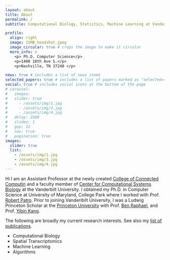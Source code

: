 ```yaml
---
layout: about
title: About
permalink: /
subtitle: Computational Biology, Statistics, Machine Learning at Vanderbilt University

profile:
  align: right
  image: ISMB_headshot.jpeg
  image_circular: true # crops the image to make it circular
  more_info: >
    <p> Ph.D. Computer Science</p>
    <p>1400 18th Ave S.</p>
    <p>Nashville, TN 37240 </p>

news: true # includes a list of news items
selected_papers: true # includes a list of papers marked as "selected={true}"
social: true # includes social icons at the bottom of the page
# carousel:
#   images:
#   slider: true
#     - /assets/img/1.jpg
#     - /assets/img/3.jpg
#     - /assets/img/4.jpg
#   delay: 2500
#   slides: 1
#   gap: 12
#   nav: true
#   pagination: true
images:
  slider: true
  list:
    - /assets/img/1.jpg
    - /assets/img/3.jpg
    - /assets/img/4.jpg
---
```


Hi I am an Assistant Professor at the newly created [College of Connected Computin](https://computing.vanderbilt.edu/) and a faculty member of [Center for Computational Systems Biology](https://www.vanderbilt.edu/computational-biology/) at the Vanderbilt University. I obtained my Ph.D. in Computer Science at University of Maryland, College Park where I worked with Prof. [Robert Patro](https://www.cs.umd.edu/people/nomad). Prior to joining Vanderibilt University, I was a Ludwig Princeton Scholar at the [Princeton University](https://princeton.edu) with  Prof. [Ben Raphael](https://www.cs.princeton.edu/people/profile/braphael), and Prof. [Yibin Kang](https://molbio.princeton.edu/people/yibin-kang).

<!-- Hi I am Hirak, a Ludwig Princeton Scholar at the [Princeton University](https://princeton.edu). I work in the field of cancer-genomics under the guidance of Prof. [Ben Raphael](https://www.cs.princeton.edu/people/profile/braphael), and Prof. [Yibin Kang](https://molbio.princeton.edu/people/yibin-kang). I also collaborate with Prof. [Eileen White](https://www.cinj.org/research/eileen-white-phd)'s lab at the Cancer Institute of New Jersey.

Previously, I was a postdoctoral researcher at [Harvard](https://hms.harvard.edu) with Prof. [Peter Kharchenko](https://dbmi.hms.harvard.edu/people/peter-kharchenko) (till mid-2022) until his departure to [Altos](https://www.altoslabs.com/team/peter-kharchenko). I completed my PhD in Computer Science from the [University of Maryland](www.cs.umd.edu) under the guidance of Prof. [Rob Patro](https://www.cs.umd.edu/people/nomad). -->

The following are broadly my current research interests. See also my [list of
publications](/publications).

- Computational Biology
- Spatial Transcriptomics
- Machine Learning
- Algorithms
